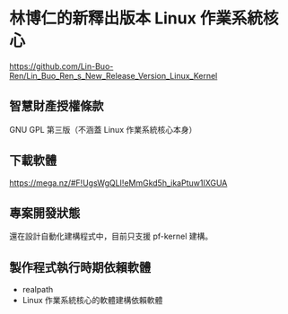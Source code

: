 # 林博仁的新釋出版本 Linux 作業系統核心
<https://github.com/Lin-Buo-Ren/Lin_Buo_Ren_s_New_Release_Version_Linux_Kernel>

## 智慧財產授權條款
GNU GPL 第三版（不涵蓋 Linux 作業系統核心本身）

## 下載軟體
<https://mega.nz/#F!UgsWgQLI!eMmGkd5h_ikaPtuw1IXGUA>

## 專案開發狀態
還在設計自動化建構程式中，目前只支援 pf-kernel 建構。

## 製作程式執行時期依賴軟體
* realpath
* Linux 作業系統核心的軟體建構依賴軟體

